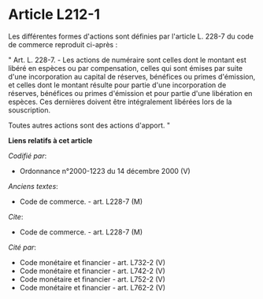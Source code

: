 # Article L212-1

Les différentes formes d'actions sont définies par l'article L. 228-7 du code de commerce reproduit ci-après :

" Art. L. 228-7. - Les actions de numéraire sont celles dont le montant est libéré en espèces ou par compensation, celles qui
sont émises par suite d'une incorporation au capital de réserves, bénéfices ou primes d'émission, et celles dont le montant
résulte pour partie d'une incorporation de réserves, bénéfices ou primes d'émission et pour partie d'une libération en
espèces. Ces dernières doivent être intégralement libérées lors de la souscription.

Toutes autres actions sont des actions d'apport. "

**Liens relatifs à cet article**

_Codifié par_:

  - Ordonnance n°2000-1223 du 14 décembre 2000 (V)

_Anciens textes_:

  - Code de commerce. - art. L228-7 (M)

_Cite_:

  - Code de commerce. - art. L228-7 (M)

_Cité par_:

  - Code monétaire et financier - art. L732-2 (V)
  - Code monétaire et financier - art. L742-2 (V)
  - Code monétaire et financier - art. L752-2 (V)
  - Code monétaire et financier - art. L762-2 (V)
